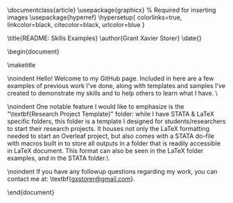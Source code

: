 \documentclass{article}
\usepackage{graphicx} % Required for inserting images
\usepackage{hyperref}
\hypersetup{
    colorlinks=true,
    linkcolor=black,
    citecolor=black,
    urlcolor=blue
}

\title{README: Skills Examples}
\author{Grant Xavier Storer}
\date{}

\begin{document}

\maketitle

\noindent Hello! Welcome to my GitHub page. Included in here are a few examples of previous work I've done, along with templates and samples I've created to demonstrate my skills and to help others to learn what I have. \\

\noindent One notable feature I would like to emphasize is the "\textbf{Research Project Template}" folder: while I have STATA \& LaTeX specific folders, this folder is a template I designed for students/researchers to start their research projects. It houses not only the LaTeX formatting needed to start an Overleaf project, but also comes with a STATA do-file with macros built in to store all outputs in a folder that is readily accessible in LaTeX document. This format can also be seen in the LaTeX folder examples, and in the STATA folder.\\

\noindent If you have any followup questions regarding my work, you can contact me at: \textbf{gxstorer@gmail.com}.


\end{document}
